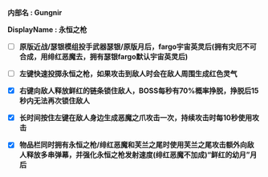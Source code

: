 **内部名 : Gungnir**

**DisplayName : 永恒之枪**

- [ ] **原版近战/瑟银模组投手武器瑟银/原版月后，fargo宇宙英灵后(拥有灾厄不可合成，用绯红恶魔去，拥有瑟银fargo默认宇宙英灵后)**

- [ ] **左键快速投掷永恒之枪，如果攻击到敌人时会在敌人周围生成红色灵气**

- [x] **右键向敌人释放鲜红的链条锁住敌人，BOSS每秒有70%概率挣脱，挣脱后15秒内无法再次锁住敌人**

- [x] **长时间按住左键在敌人身边生成恶魔之爪攻击一次，持续攻击时每10秒使用攻击**

- [x] **物品栏同时拥有永恒之枪/绯红恶魔和芙兰之尾时使用芙兰之尾攻击额外向敌人释放多串弹幕，并强化永恒之枪发射速度(绯红恶魔不加成)“鲜红的幼月”月后**

